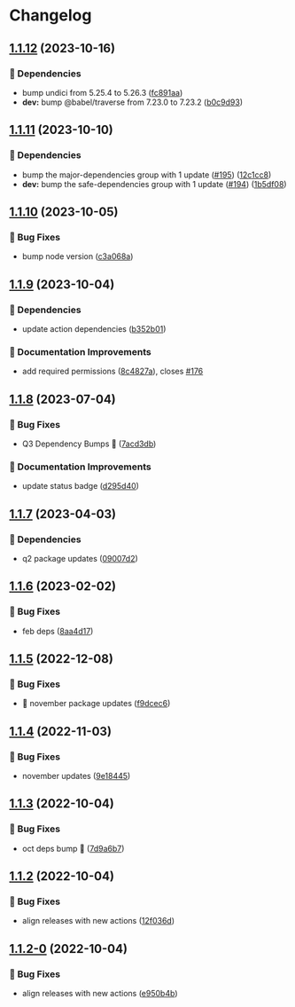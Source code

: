 # Changelog

## [1.1.12](https://github.com/agrc/create-reminder-action/compare/v1.1.11...v1.1.12) (2023-10-16)


### 🌲 Dependencies

* bump undici from 5.25.4 to 5.26.3 ([fc891aa](https://github.com/agrc/create-reminder-action/commit/fc891aa5d067c4b8a54a28d8b9c7cc54af4d5c0f))
* **dev:** bump @babel/traverse from 7.23.0 to 7.23.2 ([b0c9d93](https://github.com/agrc/create-reminder-action/commit/b0c9d93f46317e9f98497ab3b0a46bb0a1fb0fbe))

## [1.1.11](https://github.com/agrc/create-reminder-action/compare/v1.1.10...v1.1.11) (2023-10-10)


### 🌲 Dependencies

* bump the major-dependencies group with 1 update ([#195](https://github.com/agrc/create-reminder-action/issues/195)) ([12c1cc8](https://github.com/agrc/create-reminder-action/commit/12c1cc876d51c58b2074899e96997bf03c2bc556))
* **dev:** bump the safe-dependencies group with 1 update ([#194](https://github.com/agrc/create-reminder-action/issues/194)) ([1b5df08](https://github.com/agrc/create-reminder-action/commit/1b5df08450dbb5ce7267fcb7a0e6b998d3a1cd01))

## [1.1.10](https://github.com/agrc/create-reminder-action/compare/v1.1.9...v1.1.10) (2023-10-05)


### 🐛 Bug Fixes

* bump node version ([c3a068a](https://github.com/agrc/create-reminder-action/commit/c3a068a121c23ac35fa94d2d32146670ef408e70))

## [1.1.9](https://github.com/agrc/create-reminder-action/compare/v1.1.8...v1.1.9) (2023-10-04)


### 🌲 Dependencies

* update action dependencies ([b352b01](https://github.com/agrc/create-reminder-action/commit/b352b01980b5ba272dcffbdbbb1880623c4c4de1))


### 📖 Documentation Improvements

* add required permissions ([8c4827a](https://github.com/agrc/create-reminder-action/commit/8c4827aee3961414599af0cd583d9769eb56eb8e)), closes [#176](https://github.com/agrc/create-reminder-action/issues/176)

## [1.1.8](https://github.com/agrc/create-reminder-action/compare/v1.1.7...v1.1.8) (2023-07-04)


### 🐛 Bug Fixes

* Q3 Dependency Bumps 🌲 ([7acd3db](https://github.com/agrc/create-reminder-action/commit/7acd3dbe58791ecfdf933caa8b0364206e9a9eb4))


### 📖 Documentation Improvements

* update status badge ([d295d40](https://github.com/agrc/create-reminder-action/commit/d295d40eb447313dcbac0794fdd8e702daff6d1b))

## [1.1.7](https://github.com/agrc/create-reminder-action/compare/v1.1.6...v1.1.7) (2023-04-03)


### 🌲 Dependencies

* q2 package updates ([09007d2](https://github.com/agrc/create-reminder-action/commit/09007d2c1c83da34ad81e61848894640dd232f35))

## [1.1.6](https://github.com/agrc/create-reminder-action/compare/v1.1.5...v1.1.6) (2023-02-02)


### 🐛 Bug Fixes

* feb deps ([8aa4d17](https://github.com/agrc/create-reminder-action/commit/8aa4d177afad2041d0a4f94a8b5931c122b9accc))

## [1.1.5](https://github.com/agrc/create-reminder-action/compare/v1.1.4...v1.1.5) (2022-12-08)


### 🐛 Bug Fixes

* 🌲 november package updates ([f9dcec6](https://github.com/agrc/create-reminder-action/commit/f9dcec60034d7ac2c2e554322010c1d529639027))

## [1.1.4](https://github.com/agrc/create-reminder-action/compare/v1.1.3...v1.1.4) (2022-11-03)


### 🐛 Bug Fixes

* november updates ([9e18445](https://github.com/agrc/create-reminder-action/commit/9e184454462b8716075f3e388f144210c9955451))

## [1.1.3](https://github.com/agrc/create-reminder-action/compare/v1.1.2...v1.1.3) (2022-10-04)


### 🐛 Bug Fixes

* oct deps bump 🌲 ([7d9a6b7](https://github.com/agrc/create-reminder-action/commit/7d9a6b79544cb748a55e12dad4b899adfc441c18))

## [1.1.2](https://github.com/agrc/create-reminder-action/compare/v1.1.1...v1.1.2) (2022-10-04)


### 🐛 Bug Fixes

* align releases with new actions ([12f036d](https://github.com/agrc/create-reminder-action/commit/12f036d8a636c30abcead5c0c535f888617ff6db))

## [1.1.2-0](https://github.com/agrc/create-reminder-action/compare/v1.1.1...v1.1.2-0) (2022-10-04)


### 🐛 Bug Fixes

* align releases with new actions ([e950b4b](https://github.com/agrc/create-reminder-action/commit/e950b4b2b462d1fa379ae3a3b8962803c674f10c))
